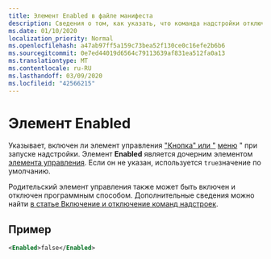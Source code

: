 ```yaml
---
title: Элемент Enabled в файле манифеста
description: Сведения о том, как указать, что команда надстройки отключена при запуске надстройки.
ms.date: 01/10/2020
localization_priority: Normal
ms.openlocfilehash: a47ab97ff5a159c73bea52f130ce0c16efe2b6b6
ms.sourcegitcommit: 0e7ed44019d6564c79113639af831ea512fa0a13
ms.translationtype: MT
ms.contentlocale: ru-RU
ms.lasthandoff: 03/09/2020
ms.locfileid: "42566215"
---
```

# <a name="enabled-element"></a>Элемент Enabled

Указывает, включен ли элемент управления ["Кнопка" или "](control.md#button-control) [меню](control.md#menu-dropdown-button-controls) " при запуске надстройки. Элемент **Enabled** является дочерним элементом [элемента управления](control.md). Если он не указан, используется `true`значение по умолчанию. 

Родительский элемент управления также может быть включен и отключен программным способом. Дополнительные сведения можно найти [в статье Включение и отключение команд надстроек](/office/dev/add-ins/design/disable-add-in-commands).

## <a name="example"></a>Пример

```xml
<Enabled>false</Enabled>
```

